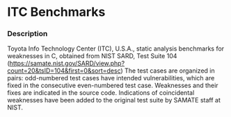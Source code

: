 # ITC Benchmarks

### Description
Toyota Info Technology Center (ITC), U.S.A., static analysis benchmarks for
weaknesses in C, obtained from NIST SARD, Test Suite 104 (https://samate.nist.gov/SARD/view.php?count=20&tsID=104&first=0&sort=desc)
The test cases are organized in pairs: odd-numbered test cases have intended
vulnerabilities, which are fixed in the consecutive even-numbered test case.
Weaknesses and their fixes are indicated in the source code. Indications of
coincidental weaknesses have been added to the original test suite by SAMATE
staff at NIST.
